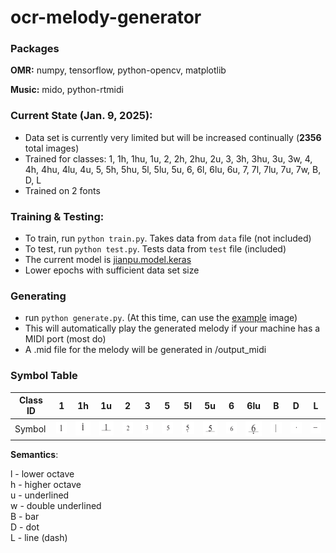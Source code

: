 # ocr-melody-generator

### Packages
**OMR:** numpy, tensorflow, python-opencv, matplotlib

**Music:** mido, python-rtmidi


### Current State (Jan. 9, 2025):
- Data set is currently very limited but will be increased continually (**2356** total images)
- Trained for classes: 1, 1h, 1hu, 1u, 2, 2h, 2hu, 2u, 3, 3h, 3hu, 3u, 3w, 4, 4h, 4hu, 4lu, 4u, 5, 5h, 5hu, 5l, 5lu, 5u, 6, 6l, 6lu, 6u, 7, 7l, 7lu, 7u, 7w, B, D, L
- Trained on 2 fonts

### Training & Testing:
- To train, run ``` python train.py ```. Takes data from ``` data ``` file (not included)
- To test, run ``` python test.py ```. Tests data from ``` test ``` file (included)
- The current model is [jianpu.model.keras](jianpu.model.keras) 
- Lower epochs with sufficient data set size

### Generating
- run ``` python generate.py ```. (At this time, can use the [example](example) image)
- This will automatically play the generated melody if your machine has a MIDI port (most do)
- A .mid file for the melody will be generated in /output_midi 

### Symbol Table
|Class ID| 1  | 1h | 1u | 2  | 3  | 5  | 5l | 5u | 6  | 6lu| B  | D  | L  |
|----|----|----|----|----|----|----|----|----|----|----|----|----|----|
| Symbol |![1](images/1_0.PNG)|![1h](images/1h_0.PNG)|![1u](images/1u_0.PNG)|![2](images/2_0.PNG)|![3](images/3_0.PNG)|![5](images/5_0.PNG)|![5l](images/5l_0.PNG)|![5u](images/5u_0.PNG)|![6](images/6_0.PNG)|![6lu](images/6lu_0.PNG)|![B](images/B_0.PNG)|![D](images/D_0.PNG)|![L](images/L_0.PNG)|

**Semantics**:

l - lower octave\
h - higher octave\
u - underlined\
w - double underlined\
B - bar\
D - dot\
L - line (dash)
